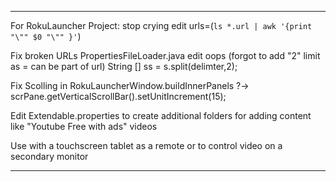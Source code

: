 -------------------------

For RokuLauncher Project:
stop crying edit
urls=(`ls *.url | awk '{print "\"" $0 "\"" }'`)

Fix broken URLs
PropertiesFileLoader.java edit oops (forgot to add "2" limit as = can be part of url)
String [] ss = s.split(delimter,2);

Fix Scolling
in RokuLauncherWindow.buildInnerPanels ?-> scrPane.getVerticalScrollBar().setUnitIncrement(15);

Edit Extendable.properties
to create additional folders for adding content like "Youtube Free with ads" videos

Use with a touchscreen tablet as a remote or to control video on a secondary monitor

-------------------------
